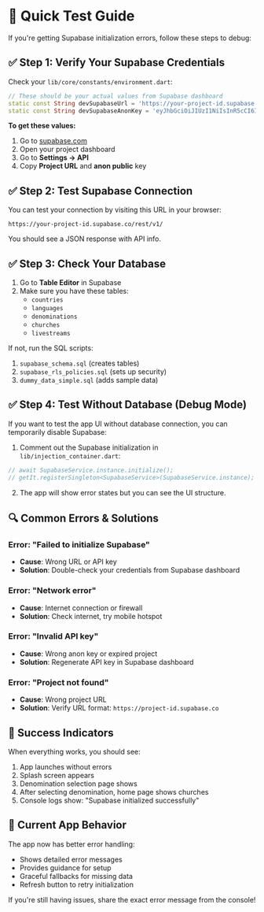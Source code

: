 # 🧪 Quick Test Guide

If you're getting Supabase initialization errors, follow these steps to debug:

## ✅ **Step 1: Verify Your Supabase Credentials**

Check your `lib/core/constants/environment.dart`:

```dart
// These should be your actual values from Supabase dashboard
static const String devSupabaseUrl = 'https://your-project-id.supabase.co';
static const String devSupabaseAnonKey = 'eyJhbGciOiJIUzI1NiIsInR5cCI6IkpXVCJ9...';
```

**To get these values:**
1. Go to [supabase.com](https://supabase.com)
2. Open your project dashboard
3. Go to **Settings → API**
4. Copy **Project URL** and **anon public** key

## ✅ **Step 2: Test Supabase Connection**

You can test your connection by visiting this URL in your browser:
```
https://your-project-id.supabase.co/rest/v1/
```

You should see a JSON response with API info.

## ✅ **Step 3: Check Your Database**

1. Go to **Table Editor** in Supabase
2. Make sure you have these tables:
   - `countries`
   - `languages`
   - `denominations`
   - `churches`
   - `livestreams`

If not, run the SQL scripts:
1. `supabase_schema.sql` (creates tables)
2. `supabase_rls_policies.sql` (sets up security) 
3. `dummy_data_simple.sql` (adds sample data)

## ✅ **Step 4: Test Without Database (Debug Mode)**

If you want to test the app UI without database connection, you can temporarily disable Supabase:

1. Comment out the Supabase initialization in `lib/injection_container.dart`:

```dart
// await SupabaseService.instance.initialize();
// getIt.registerSingleton<SupabaseService>(SupabaseService.instance);
```

2. The app will show error states but you can see the UI structure.

## 🔍 **Common Errors & Solutions**

### Error: "Failed to initialize Supabase"
- **Cause**: Wrong URL or API key
- **Solution**: Double-check your credentials from Supabase dashboard

### Error: "Network error" 
- **Cause**: Internet connection or firewall
- **Solution**: Check internet, try mobile hotspot

### Error: "Invalid API key"
- **Cause**: Wrong anon key or expired project
- **Solution**: Regenerate API key in Supabase dashboard

### Error: "Project not found"
- **Cause**: Wrong project URL
- **Solution**: Verify URL format: `https://project-id.supabase.co`

## 🚀 **Success Indicators**

When everything works, you should see:
1. App launches without errors
2. Splash screen appears
3. Denomination selection page shows
4. After selecting denomination, home page shows churches
5. Console logs show: "Supabase initialized successfully"

## 📱 **Current App Behavior**

The app now has better error handling:
- Shows detailed error messages
- Provides guidance for setup
- Graceful fallbacks for missing data
- Refresh button to retry initialization

If you're still having issues, share the exact error message from the console!